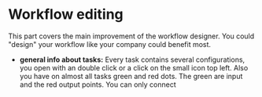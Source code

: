 Workflow editing
===================================================

This part covers the main improvement of the workflow designer.
You could "design" your workflow like your company could benefit most.

- **general info about tasks:**
	Every task contains several configurations, you open with an double click or a click on the small icon top left. Also you have on almost all tasks green and red dots. The green are input and the red output points. You can only connect 